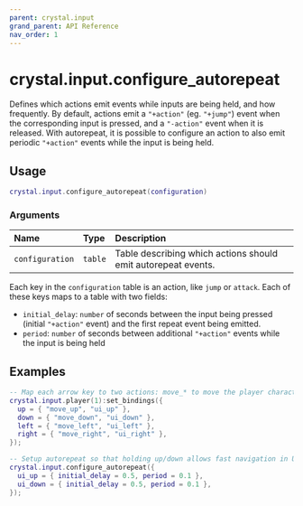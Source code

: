 ```yaml
---
parent: crystal.input
grand_parent: API Reference
nav_order: 1
---
```


# crystal.input.configure_autorepeat

Defines which actions emit events while inputs are being held, and how frequently. By default, actions emit a `"+action"` (eg. `"+jump"`) event when the corresponding input is pressed, and a `"-action"` event when it is released. With autorepeat, it is possible to configure an action to also emit periodic `"+action"` events while the input is being held.

## Usage

```lua
crystal.input.configure_autorepeat(configuration)
```

### Arguments

| Name            | Type    | Description                                                   |
| :-------------- | :------ | :------------------------------------------------------------ |
| `configuration` | `table` | Table describing which actions should emit autorepeat events. |

Each key in the `configuration` table is an action, like `jump` or `attack`. Each of these keys maps to a table with two fields:

- `initial_delay`: `number` of seconds between the input being pressed (initial `"+action"` event) and the first repeat event being emitted.
- `period`: `number` of seconds between additional `"+action"` events while the input is being held

## Examples

```lua
-- Map each arrow key to two actions: move_* to move the player character, and ui_* to navigate in a menu
crystal.input.player(1):set_bindings({
  up = { "move_up", "ui_up" },
  down = { "move_down", "ui_down" },
  left = { "move_left", "ui_left" },
  right = { "move_right", "ui_right" },
});

-- Setup autorepeat so that holding up/down allows fast navigation in UI lists
crystal.input.configure_autorepeat({
  ui_up = { initial_delay = 0.5, period = 0.1 },
  ui_down = { initial_delay = 0.5, period = 0.1 },
});
```
